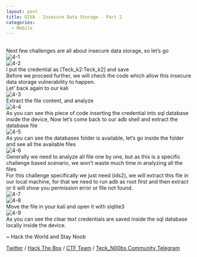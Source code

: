 ```yaml
---
layout: post
title: DIVA - Insecure Data Storage - Part 2
categories:
  - Mobile
---
```


<br>Next few challenges are all about insecure data storage, so let’s go
<br>![4-1](https://teckk2.github.io/assets/images/DIVA/4-1.png)
<br>![4-2](https://teckk2.github.io/assets/images/DIVA/4-2.png)
<br>I put the credential as [Teck_k2:Teck_k2] and save
<br>Before we proceed further, we will check the code which allow this insecure data storage vulnerability to happen.
<br>Let’ back again to our kali
<br>![4-3](https://teckk2.github.io/assets/images/DIVA/4-3.png)
<br>Extract the file content, and analyze
<br>![4-4](https://teckk2.github.io/assets/images/DIVA/4-4.png)
<br>As you can see this piece of code inserting the credential into sql database inside the device, Now let’s come back to our adb shell and extract the database file
<br>![4-5](https://teckk2.github.io/assets/images/DIVA/4-5.png)
<br>As you can see the databases folder is available, let’s go inside the folder and see all the available files
<br>![4-6](https://teckk2.github.io/assets/images/DIVA/4-6.png)
<br>Generally we need to analyze all file one by one, but as this is a specific challenge based scenario, we won’t waste much time in analyzing all the files
<br>For this challenge specifically we just need (ids2), we will extract this file in our local machine, for that we need to run adb as root first and then extract or it will show you permission error or file not found.
<br>![4-7](https://teckk2.github.io/assets/images/DIVA/4-7.png)
<br>![4-8](https://teckk2.github.io/assets/images/DIVA/4-8.png)
<br>Move the file in your kali and open it with slqlite3
<br>![4-9](https://teckk2.github.io/assets/images/DIVA/4-9.png)
<br>As you can see the clear text credentials are saved inside the sql database locally inside the device.


<p class="message">
  ~ Hack the World and Stay Noob
</p>

[Twitter](https://twitter.com/Teck__K2) / [Hack The Box](https://www.hackthebox.eu/profile/966) / [CTF Team](https://ctftime.org/team/20102) /
[Teck_N00bs Community Telegram](https://t.me/Teck_N00bs)

<script src="https://www.hackthebox.eu/badge/966"> </script>
